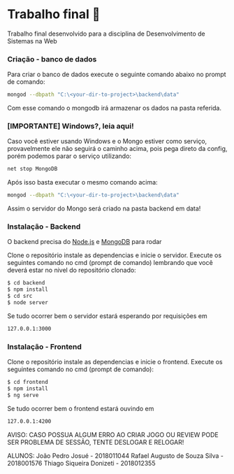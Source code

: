 # Trabalho final 🚀


Trabalho final desenvolvido para a disciplina de Desenvolvimento de Sistemas na Web

### Criação - banco de dados
Para criar o banco de dados execute o seguinte comando abaixo no prompt de comando:
```sh
mongod --dbpath "C:\<your-dir-to-project>\backend\data"
```
Com esse comando o mongodb irá armazenar os dados na pasta referida.

<h3>[IMPORTANTE] Windows?, leia aqui!</h5>

Caso você estiver usando Windows e o Mongo estiver como serviço, provavelmente ele não seguirá o caminho acima, pois pega direto da config, porém podemos parar o serviço utilizando:
```sh
net stop MongoDB
```

Após isso basta executar o mesmo comando acima:
```sh
mongod --dbpath "C:\<your-dir-to-project>\backend\data"
```
Assim o servidor do Mongo será criado na pasta backend em data!

### Instalação - Backend

O backend precisa do [Node.js](https://nodejs.org) e [MongoDB](https://docs.mongodb.com/manual/installation/) para rodar

Clone o repositório instale as dependencias e inicie o servidor.
Execute os seguintes comando no cmd (prompt de comando) lembrando que você deverá estar no nivel do repositório clonado:

```sh
$ cd backend
$ npm install
$ cd src
$ node server
```

Se tudo ocorrer bem o servidor estará esperando por requisições em
```sh
127.0.0.1:3000
```
### Instalação - Frontend


Clone o repositório instale as dependencias e inicie o frontend.
Execute os seguintes comando no cmd (prompt de comando):
```sh
$ cd frontend
$ npm install
$ ng serve
```

Se tudo ocorrer bem o frontend estará ouvindo em
```sh
127.0.0.1:4200
```
AVISO: CASO POSSUA ALGUM ERRO AO CRIAR JOGO OU REVIEW PODE SER PROBLEMA DE SESSÃO, TENTE DESLOGAR E RELOGAR!

ALUNOS:
João Pedro Josué - 2018011044
Rafael Augusto de Souza Silva - 2018001576
Thiago Siqueira Donizeti - 2018012355
